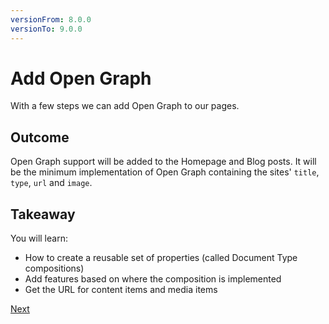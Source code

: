 ```yaml
---
versionFrom: 8.0.0
versionTo: 9.0.0
---
```


# Add Open Graph

With a few steps we can add Open Graph to our pages.

## Outcome

Open Graph support will be added to the Homepage and Blog posts. It will be the minimum implementation of Open Graph containing the sites' `title`, `type`, `url` and `image`.

## Takeaway

You will learn:

* How to create a reusable set of properties (called Document Type compositions)
* Add features based on where the composition is implemented
* Get the URL for content items and media items

[Next](step-1.md)
